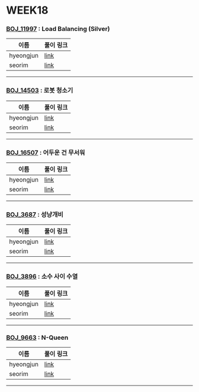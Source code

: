 # WEEK18

### [BOJ_11997](https://boj.kr/11997) : Load Balancing (Silver)

|이름|풀이 링크|
|--|--|
|hyeongjun| [link](BOJ11997/hyeongjun.cpp)
|seorim| [link](BOJ11997/seorim.py)
---


### [BOJ_14503](https://boj.kr/14503) : 로봇 청소기

|이름|풀이 링크|
|--|--|
|hyeongjun| [link](BOJ14503/hyeongjun.cpp)
|seorim| [link](BOJ14503/seorim.py)
---


### [BOJ_16507](https://boj.kr/16507) : 어두운 건 무서워

|이름|풀이 링크|
|--|--|
|hyeongjun| [link](BOJ16507/hyeongjun.cpp)
|seorim| [link](BOJ16507/seorim.py)
---


### [BOJ_3687](https://boj.kr/3687) : 성냥개비

|이름|풀이 링크|
|--|--|
|hyeongjun| [link](BOJ3687/hyeongjun.cpp)
|seorim| [link](BOJ3687/seorim.py)
---


### [BOJ_3896](https://boj.kr/3896) : 소수 사이 수열

|이름|풀이 링크|
|--|--|
|hyeongjun| [link](BOJ3896/hyeongjun.cpp)
|seorim| [link](BOJ3896/seorim.py)
---


### [BOJ_9663](https://boj.kr/9663) : N-Queen

|이름|풀이 링크|
|--|--|
|hyeongjun| [link](BOJ9663/hyeongjun.cpp)
|seorim| [link](BOJ9663/seorim.py)
---
